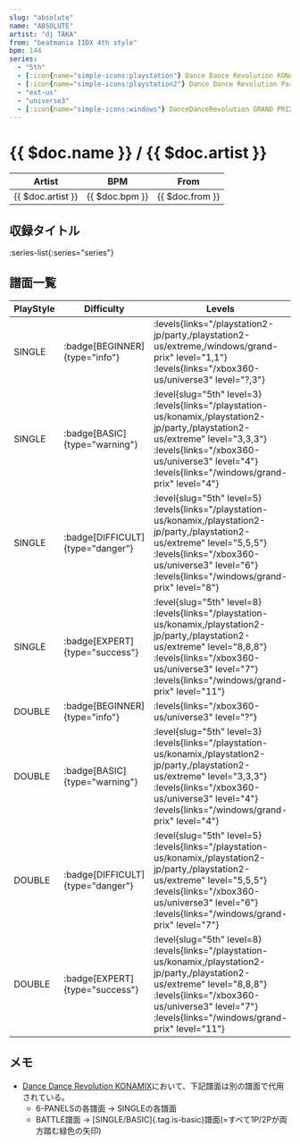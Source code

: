 ```yaml
---
slug: "absolute"
name: "ABSOLUTE"
artist: "dj TAKA"
from: "beatmania IIDX 4th style"
bpm: 144
series:
  - "5th"
  - [:icon{name="simple-icons:playstation"} Dance Dance Revolution KONAMIX :icon{name="flag:us-4x3"}](/playstation-us/konamix)
  - [:icon{name="simple-icons:playstation2"} Dance Dance Revolution Party Collection :icon{name="flag:jp-4x3"}](/playstation2-jp/party)
  - "ext-us"
  - "universe3"
  - [:icon{name="simple-icons:windows"} DanceDanceRevolution GRAND PRIX](/windows/grand-prix)
---
```


# {{ $doc.name }} / {{ $doc.artist }}

|Artist|BPM|From|
|------|---|----|
|{{ $doc.artist }}|{{ $doc.bpm }}|{{ $doc.from }}|

## 収録タイトル

:series-list{:series="series"}

## 譜面一覧

|PlayStyle|Difficulty|Levels|Notes|Movie|
|---------|----------|------|-----|-----|
|SINGLE| :badge[BEGINNER]{type="info"}| :levels{links="/playstation2-jp/party,/playstation2-us/extreme,/windows/grand-prix" level="1,1"} :levels{links="/xbox360-us/universe3" level="?,3"}|123/0||
|SINGLE| :badge[BASIC]{type="warning"}|<div class="field is-grouped is-grouped-multiline"> :level{slug="5th" level=3} :levels{links="/playstation-us/konamix,/playstation2-jp/party,/playstation2-us/extreme" level="3,3,3"} :levels{links="/xbox360-us/universe3" level="4"}  :levels{links="/windows/grand-prix" level="4"}</div>|142/0||
|SINGLE| :badge[DIFFICULT]{type="danger"}|<div class="field is-grouped is-grouped-multiline"> :level{slug="5th" level=5} :levels{links="/playstation-us/konamix,/playstation2-jp/party,/playstation2-us/extreme" level="5,5,5"} :levels{links="/xbox360-us/universe3" level="6"}  :levels{links="/windows/grand-prix" level="8"}</div>|252/0||
|SINGLE| :badge[EXPERT]{type="success"}|<div class="field is-grouped is-grouped-multiline"> :level{slug="5th" level=8} :levels{links="/playstation-us/konamix,/playstation2-jp/party,/playstation2-us/extreme" level="8,8,8"} :levels{links="/xbox360-us/universe3" level="7"}  :levels{links="/windows/grand-prix" level="11"}</div>|311/0||
|DOUBLE| :badge[BEGINNER]{type="info"}|<div class="field is-grouped is-grouped-multiline"> :levels{links="/xbox360-us/universe3" level="?"}</div>|||
|DOUBLE| :badge[BASIC]{type="warning"}|<div class="field is-grouped is-grouped-multiline"> :level{slug="5th" level=3} :levels{links="/playstation-us/konamix,/playstation2-jp/party,/playstation2-us/extreme" level="3,3,3"} :levels{links="/xbox360-us/universe3" level="4"}  :levels{links="/windows/grand-prix" level="4"}</div>|135/0||
|DOUBLE| :badge[DIFFICULT]{type="danger"}|<div class="field is-grouped is-grouped-multiline"> :level{slug="5th" level=5} :levels{links="/playstation-us/konamix,/playstation2-jp/party,/playstation2-us/extreme" level="5,5,5"} :levels{links="/xbox360-us/universe3" level="6"}  :levels{links="/windows/grand-prix" level="7"}</div>|215/0||
|DOUBLE| :badge[EXPERT]{type="success"}|<div class="field is-grouped is-grouped-multiline"> :level{slug="5th" level=8} :levels{links="/playstation-us/konamix,/playstation2-jp/party,/playstation2-us/extreme" level="8,8,8"} :levels{links="/xbox360-us/universe3" level="7"}  :levels{links="/windows/grand-prix" level="11"}</div>|303/0||

## メモ

- [Dance Dance Revolution KONAMIX](/playstation-us/konamix)において、下記譜面は別の譜面で代用されている。
  - 6-PANELSの各譜面 → SINGLEの各譜面
  - BATTLE譜面 → [SINGLE/BASIC]{.tag.is-basic}譜面(=すべて1P/2Pが両方踏む緑色の矢印)
